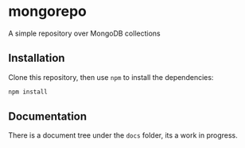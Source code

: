 # mongorepo

A simple repository over MongoDB collections

## Installation

Clone this repository, then use `npm` to install the dependencies:

```bash
npm install
```

## Documentation

There is a document tree under the `docs` folder, its a work in progress.

